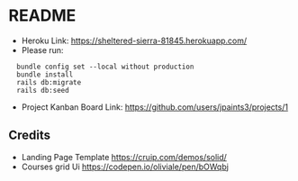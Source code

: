 # README

- Heroku Link: https://sheltered-sierra-81845.herokuapp.com/
- Please run:
```
  bundle config set --local without production
  bundle install
  rails db:migrate
  rails db:seed
```
- Project Kanban Board Link: https://github.com/users/jpaints3/projects/1

## Credits
  - Landing Page Template https://cruip.com/demos/solid/
  - Courses grid Ui https://codepen.io/oliviale/pen/bOWqbj
